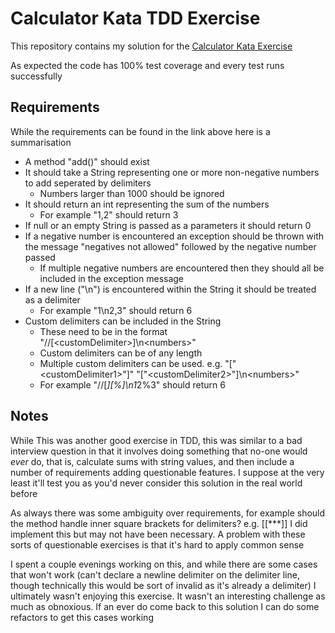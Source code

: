 # Calculator Kata TDD Exercise

This repository contains my solution for the [Calculator Kata Exercise](https://osherove.com/tdd-kata-1)

As expected the code has 100% test coverage and every test runs successfully

## Requirements

While the requirements can be found in the link above here is a summarisation

* A method "add()" should exist 
* It should take a String representing one or more non-negative numbers to add seperated by delimiters 
  * Numbers larger than 1000 should be ignored
* It should return an int representing the sum of the numbers <br/>
  * For example "1,2" should return 3
* If null or an empty String is passed as a parameters it should return 0
* If a negative number is encountered an exception should be thrown with the message "negatives not allowed" followed by the negative number passed
  * If multiple negative numbers are encountered then they should all be included in the exception message
* If a new line ("\n") is encountered within the String it should be treated as a delimiter
  * For example "1\n2,3" should return 6
* Custom delimiters can be included in the String
  * These need to be in the format "//[\<customDelimiter>]\n\<numbers>"
  * Custom delimiters can be of any length
  * Multiple custom delimiters can be used. e.g. "["\<customDelimiter1>"]" "["\<customDelimiter2>"]\n\<numbers>"
  * For example "//[*][%]\n1*2%3" should return 6

## Notes
While This was another good exercise in TDD, this was similar to a bad interview question in that it involves 
doing something that no-one would _ever_ do, that is, calculate sums with string values, and then include a number of 
requirements adding questionable features. I suppose at the very least it'll test you as you'd never consider 
this solution in the real world before<br/>

As always there was some ambiguity over requirements, for example should the method handle inner square brackets for delimiters? e.g. [[***]]
I did implement this but may not have been necessary. A problem with these sorts of questionable exercises is that it's hard to apply common sense
<br/>

I spent a couple evenings working on this, and while there are some cases that won't work (can't declare a newline 
delimiter on the delimiter line, though technically this would be sort of invalid as it's already a delimiter) 
I ultimately wasn't enjoying this exercise.  It wasn't an interesting challenge as much as obnoxious. If an ever do come 
back to this solution I can do some refactors to get this cases working 

